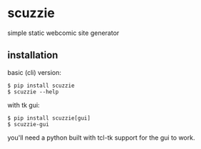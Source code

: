 # scuzzie

simple static webcomic site generator

## installation

basic (cli) version:

```shell
$ pip install scuzzie
$ scuzzie --help
```

with tk gui:

```shell
$ pip install scuzzie[gui]
$ scuzzie-gui
```

you'll need a python built with tcl-tk support for the gui to work.
